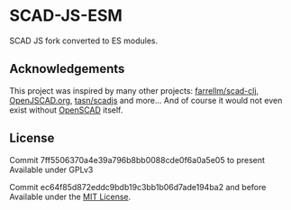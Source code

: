 # SCAD-JS-ESM

SCAD JS fork converted to ES modules.

## Acknowledgements

This project was inspired by many other projects: [farrellm/scad-clj](https://github.com/farrellm/scad-clj), [OpenJSCAD.org](https://openjscad.org/), [tasn/scadjs](https://github.com/tasn/scadjs) and more... And of course it would not even exist without [OpenSCAD](https://www.openscad.org) itself.

## License

Commit 7ff5506370a4e39a796b8bb0088cde0f6a0a5e05 to present
Available under GPLv3

Commit ec64f85d872eddc9bdb19c3bb1b06d7ade194ba2 and before
Available under the [MIT License](LICENSE).
